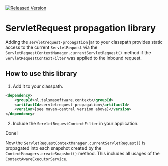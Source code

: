 [![Released Version][maven-img]][maven] 

# ServletRequest propagation library

Adding the `servletrequest-propagation` jar to your classpath
provides static access to the current `ServletRequest`
via the `ServletRequestContextManager.currentServletRequest()` method
if the `ServletRequestContextFilter` was applied to the inbound request.

## How to use this library

1. Add it to your classpath.
  ```xml
  <dependency>
      <groupId>nl.talsmasoftware.context</groupId>
      <artifactId>servletrequest-propagation</artifactId>
      <version>[see maven-central version above]</version>
  </dependency>
  ```

2. Include the `ServletRequestContextFilter` in your application.

Done!

Now the `ServletRequestContextManager.currentServletRequest()` is propagated into each
snapshot created by the `ContextManagers.createSnapshot()` method.
This includes all usages of the `ContextAwareExecutorService`.


  [maven-img]: https://img.shields.io/maven-central/v/nl.talsmasoftware.context/servletrequest-propagation.svg
  [maven]: http://search.maven.org/#search%7Cga%7C1%7Cg%3A%22nl.talsmasoftware.context%22%20AND%20a%3A%22servletrequest-propagation%22
